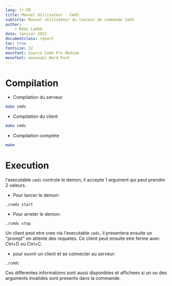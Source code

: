 ```yaml
---
lang: fr-FR
title: Manuel Utilisateur - CmdS
subtitle: Manuel utilisateur du lanceur de commande CmdS
author:
    - Rémi Labbé
date: Janvier 2022
documentclass: report
toc: true
fontsize: 12
mainfont: Source Code Pro Medium
monofont: mononoki Nerd Font
---
```


# Compilation

- Compilation du serveur
```bash
make cmds
```
- Compilation du client
```bash
make cmdc
```
- Compilation complete
```bash
make
```

# Execution

l'executable `cmds` controle le demon, il accepte 1 argument qui peut prendre 2
 valeurs.

- Pour lancer le demon:
```
./cmds start
```

- Pour arreter le demon:
```
./cmds stop
```

Un client peut etre cree via l'executable `cmdc`, il presentera ensuite un
 "prompt" en attente des requetes. Ce client peut ensuite etre ferme avec Ctrl+D
  ou Ctrl+C.

- pour ouvrir un client et se connecter au serveur:
```
./cmdc
```

Ces differentes informations sont aussi disponibles et affichees si un ou des
 arguments invalides sont presents dans la commande.

